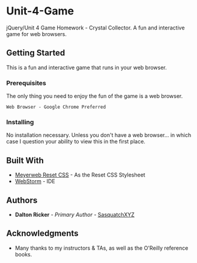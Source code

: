 # Unit-4-Game

jQuery/Unit 4 Game Homework - Crystal Collector.  A fun and interactive game for web browsers.

## Getting Started

This is a fun and interactive game that runs in your web browser.

### Prerequisites

The only thing you need to enjoy the fun of the game is a web browser.

```
Web Browser - Google Chrome Preferred
```

### Installing

No installation necessary.  Unless you don't have a web browser... in which case I question your ability to view this in the first place.

## Built With

* [Meyerweb Reset CSS](https://meyerweb.com/eric/tools/css/reset/) - As the Reset CSS Stylesheet
* [WebStorm](https://www.jetbrains.com/webstorm/) - IDE

## Authors

* **Dalton Ricker** - *Primary Author* - [SasquatchXYZ](https://github.com/SasquatchXYZ)

## Acknowledgments
* Many thanks to my instructors & TAs, as well as the O'Reilly reference books.